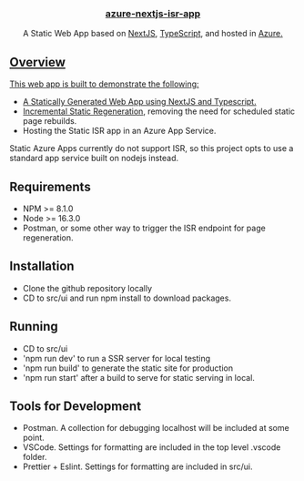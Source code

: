 <h3 align="center">
  <a href="src/ui">azure-nextjs-isr-app</a>
</h3>

<p align="center">
  A Static Web App based on <a href="https://nextjs.org/">NextJS</a>, <a href="https://www.typescriptlang.org/">TypeScript</a>, and hosted in <a href="https://azure.microsoft.com/en-us">Azure.<br />
</p>

## Overview

This web app is built to demonstrate the following:
- A Statically Generated Web App using NextJS and Typescript.
- <a href="https://nextjs.org/docs/basic-features/data-fetching/incremental-static-regeneration">Incremental Static Regeneration</a>, removing the need for scheduled static page rebuilds.
- Hosting the Static ISR app in an Azure App Service.

Static Azure Apps currently do not support ISR, so this project opts to use a standard app service built on nodejs instead.

## Requirements

- NPM >= 8.1.0
- Node >= 16.3.0
- Postman, or some other way to trigger the ISR endpoint for page regeneration.

## Installation

- Clone the github repository locally
- CD to src/ui and run npm install to download packages.

## Running

- CD to src/ui
- 'npm run dev' to run a SSR server for local testing
- 'npm run build' to generate the static site for production
- 'npm run start' after a build to serve for static serving in local.

## Tools for Development

- Postman. A collection for debugging localhost will be included at some point.
- VSCode. Settings for formatting are included in the top level .vscode folder.
- Prettier + Eslint. Settings for formatting are included in src/ui.